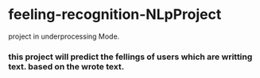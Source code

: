 # feeling-recognition-NLpProject
project in underprocessing Mode.
### this project will predict the fellings of users which are writting text. based on the wrote text.
